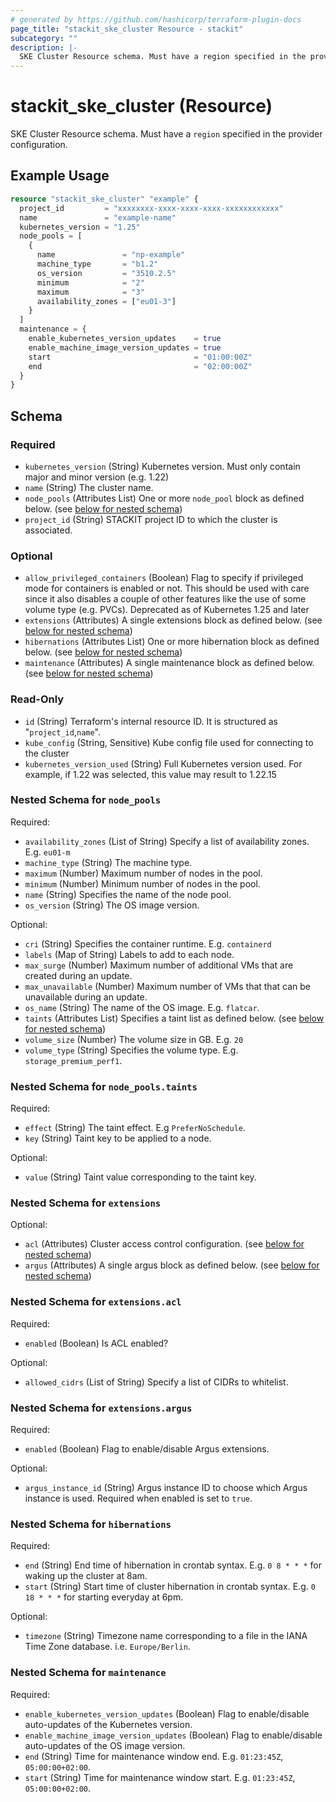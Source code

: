 ```yaml
---
# generated by https://github.com/hashicorp/terraform-plugin-docs
page_title: "stackit_ske_cluster Resource - stackit"
subcategory: ""
description: |-
  SKE Cluster Resource schema. Must have a region specified in the provider configuration.
---
```


# stackit_ske_cluster (Resource)

SKE Cluster Resource schema. Must have a `region` specified in the provider configuration.

## Example Usage

```terraform
resource "stackit_ske_cluster" "example" {
  project_id         = "xxxxxxxx-xxxx-xxxx-xxxx-xxxxxxxxxxxx"
  name               = "example-name"
  kubernetes_version = "1.25"
  node_pools = [
    {
      name               = "np-example"
      machine_type       = "b1.2"
      os_version         = "3510.2.5"
      minimum            = "2"
      maximum            = "3"
      availability_zones = ["eu01-3"]
    }
  ]
  maintenance = {
    enable_kubernetes_version_updates    = true
    enable_machine_image_version_updates = true
    start                                = "01:00:00Z"
    end                                  = "02:00:00Z"
  }
}
```

<!-- schema generated by tfplugindocs -->
## Schema

### Required

- `kubernetes_version` (String) Kubernetes version. Must only contain major and minor version (e.g. 1.22)
- `name` (String) The cluster name.
- `node_pools` (Attributes List) One or more `node_pool` block as defined below. (see [below for nested schema](#nestedatt--node_pools))
- `project_id` (String) STACKIT project ID to which the cluster is associated.

### Optional

- `allow_privileged_containers` (Boolean) Flag to specify if privileged mode for containers is enabled or not.
This should be used with care since it also disables a couple of other features like the use of some volume type (e.g. PVCs).
Deprecated as of Kubernetes 1.25 and later
- `extensions` (Attributes) A single extensions block as defined below. (see [below for nested schema](#nestedatt--extensions))
- `hibernations` (Attributes List) One or more hibernation block as defined below. (see [below for nested schema](#nestedatt--hibernations))
- `maintenance` (Attributes) A single maintenance block as defined below. (see [below for nested schema](#nestedatt--maintenance))

### Read-Only

- `id` (String) Terraform's internal resource ID. It is structured as "`project_id`,`name`".
- `kube_config` (String, Sensitive) Kube config file used for connecting to the cluster
- `kubernetes_version_used` (String) Full Kubernetes version used. For example, if 1.22 was selected, this value may result to 1.22.15

<a id="nestedatt--node_pools"></a>
### Nested Schema for `node_pools`

Required:

- `availability_zones` (List of String) Specify a list of availability zones. E.g. `eu01-m`
- `machine_type` (String) The machine type.
- `maximum` (Number) Maximum number of nodes in the pool.
- `minimum` (Number) Minimum number of nodes in the pool.
- `name` (String) Specifies the name of the node pool.
- `os_version` (String) The OS image version.

Optional:

- `cri` (String) Specifies the container runtime. E.g. `containerd`
- `labels` (Map of String) Labels to add to each node.
- `max_surge` (Number) Maximum number of additional VMs that are created during an update.
- `max_unavailable` (Number) Maximum number of VMs that that can be unavailable during an update.
- `os_name` (String) The name of the OS image. E.g. `flatcar`.
- `taints` (Attributes List) Specifies a taint list as defined below. (see [below for nested schema](#nestedatt--node_pools--taints))
- `volume_size` (Number) The volume size in GB. E.g. `20`
- `volume_type` (String) Specifies the volume type. E.g. `storage_premium_perf1`.

<a id="nestedatt--node_pools--taints"></a>
### Nested Schema for `node_pools.taints`

Required:

- `effect` (String) The taint effect. E.g `PreferNoSchedule`.
- `key` (String) Taint key to be applied to a node.

Optional:

- `value` (String) Taint value corresponding to the taint key.



<a id="nestedatt--extensions"></a>
### Nested Schema for `extensions`

Optional:

- `acl` (Attributes) Cluster access control configuration. (see [below for nested schema](#nestedatt--extensions--acl))
- `argus` (Attributes) A single argus block as defined below. (see [below for nested schema](#nestedatt--extensions--argus))

<a id="nestedatt--extensions--acl"></a>
### Nested Schema for `extensions.acl`

Required:

- `enabled` (Boolean) Is ACL enabled?

Optional:

- `allowed_cidrs` (List of String) Specify a list of CIDRs to whitelist.


<a id="nestedatt--extensions--argus"></a>
### Nested Schema for `extensions.argus`

Required:

- `enabled` (Boolean) Flag to enable/disable Argus extensions.

Optional:

- `argus_instance_id` (String) Argus instance ID to choose which Argus instance is used. Required when enabled is set to `true`.



<a id="nestedatt--hibernations"></a>
### Nested Schema for `hibernations`

Required:

- `end` (String) End time of hibernation in crontab syntax. E.g. `0 8 * * *` for waking up the cluster at 8am.
- `start` (String) Start time of cluster hibernation in crontab syntax. E.g. `0 18 * * *` for starting everyday at 6pm.

Optional:

- `timezone` (String) Timezone name corresponding to a file in the IANA Time Zone database. i.e. `Europe/Berlin`.


<a id="nestedatt--maintenance"></a>
### Nested Schema for `maintenance`

Required:

- `enable_kubernetes_version_updates` (Boolean) Flag to enable/disable auto-updates of the Kubernetes version.
- `enable_machine_image_version_updates` (Boolean) Flag to enable/disable auto-updates of the OS image version.
- `end` (String) Time for maintenance window end. E.g. `01:23:45Z`, `05:00:00+02:00`.
- `start` (String) Time for maintenance window start. E.g. `01:23:45Z`, `05:00:00+02:00`.

